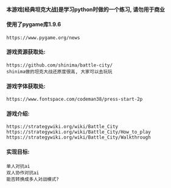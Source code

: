 
#### 本游戏[经典坦克大战]是学习python时做的一个练习, 请勿用于商业

#### 使用了pygame库1.9.6
	https://www.pygame.org/news

#### 游戏资源获取处:
	https://github.com/shinima/battle-city/
	shinima做的坦克大战还原度很高, 大家可以去玩玩

#### 游戏字体获取处:
	https://www.fontspace.com/codeman38/press-start-2p

#### 游戏介绍:
	https://strategywiki.org/wiki/Battle_City
	https://strategywiki.org/wiki/Battle_City/How_to_play
	https://strategywiki.org/wiki/Battle_City/Walkthrough


#### 实现目标:

	单人对抗ai
	双人协作对抗ai
	能否转换成多人对战模式?